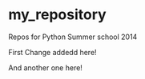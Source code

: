 my_repository
=============

Repos for Python Summer school 2014

First Change addedd here!

And another one here!